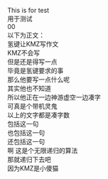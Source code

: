 This is for test  
用于测试  
00  
以下为正文：  
氢键让KMZ写作文  
KMZ不会写  
但是还是得写一点  
毕竟是氢键要求的事  
那么他要写一点什么呢  
其实他也不知道  
所以他正在一边神游虚空一边凑字  
可真是个带机灵鬼  
以上的文字都是凑字数  
包括这一句  
也包括这一句  
还包括这一句  
啊 这是个无限递归的算法  
那就递归下去吧  
因为KMZ是小傻猫
